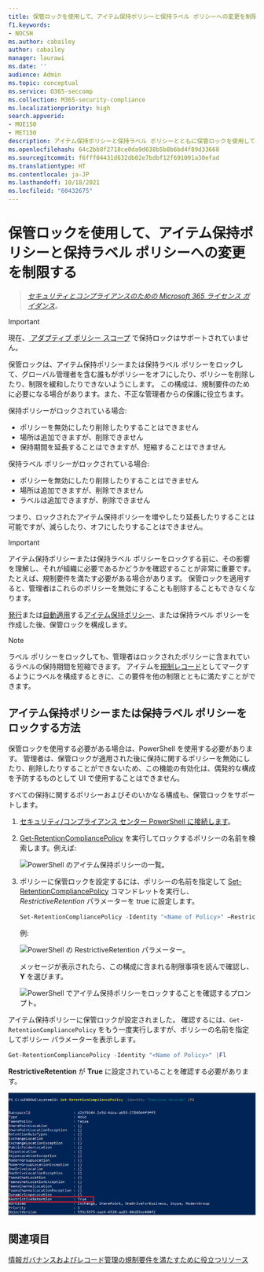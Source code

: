 ```yaml
---
title: 保管ロックを使用して、アイテム保持ポリシーと保持ラベル ポリシーへの変更を制限する
f1.keywords:
- NOCSH
ms.author: cabailey
author: cabailey
manager: laurawi
ms.date: ''
audience: Admin
ms.topic: conceptual
ms.service: O365-seccomp
ms.collection: M365-security-compliance
ms.localizationpriority: high
search.appverid:
- MOE150
- MET150
description: アイテム保持ポリシーと保持ラベル ポリシーとともに保管ロックを使用して、規制要件を満たし、不正な管理者から保護します。
ms.openlocfilehash: 64c2bb8f2718ce0da9d638b5b8b6bd4f89d33668
ms.sourcegitcommit: f6fff04431d632db02e7bdbf12f691091a30efad
ms.translationtype: HT
ms.contentlocale: ja-JP
ms.lasthandoff: 10/18/2021
ms.locfileid: "60432675"
---
```

# <a name="use-preservation-lock-to-restrict-changes-to-retention-policies-and-retention-label-policies"></a>保管ロックを使用して、アイテム保持ポリシーと保持ラベル ポリシーへの変更を制限する

>*[セキュリティとコンプライアンスのための Microsoft 365 ライセンス ガイダンス](/office365/servicedescriptions/microsoft-365-service-descriptions/microsoft-365-tenantlevel-services-licensing-guidance/microsoft-365-security-compliance-licensing-guidance)。*

> [!IMPORTANT]
> 現在、[ アダプティブ ポリシー スコープ](retention.md#adaptive-or-static-policy-scopes-for-retention) で保持ロックはサポートされていません。

保管ロックは、アイテム保持ポリシーまたは保持ラベル ポリシーをロックして、グローバル管理者を含む誰もがポリシーをオフにしたり、ポリシーを削除したり、制限を緩和したりできないようにします。 この構成は、規制要件のために必要になる場合があります。また、不正な管理者からの保護に役立ちます。

保持ポリシーがロックされている場合:

- ポリシーを無効にしたり削除したりすることはできません
- 場所は追加できますが、削除できません
- 保持期間を延長することはできますが、短縮することはできません

保持ラベル ポリシーがロックされている場合:

- ポリシーを無効にしたり削除したりすることはできません
- 場所は追加できますが、削除できません
- ラベルは追加できますが、削除できません

つまり、ロックされたアイテム保持ポリシーを増やしたり延長したりすることは可能ですが、減らしたり、オフにしたりすることはできません。

> [!IMPORTANT]
> アイテム保持ポリシーまたは保持ラベル ポリシーをロックする前に、その影響を理解し、それが組織に必要であるかどうかを確認することが非常に重要です。 たとえば、規制要件を満たす必要がある場合があります。 保管ロックを適用すると、管理者はこれらのポリシーを無効にすることも削除することもできなくなります。

[発行](create-apply-retention-labels.md)または[自動適用](apply-retention-labels-automatically.md)する[アイテム保持ポリシー](create-retention-policies.md)、または保持ラベル ポリシーを作成した後、保管ロックを構成します。

> [!NOTE]
> ラベル ポリシーをロックしても、管理者はロックされたポリシーに含まれているラベルの保持期間を短縮できます。 アイテムを[規制レコード](records-management.md#records)としてマークするようにラベルを構成するときに、この要件を他の制限とともに満たすことができます。

## <a name="how-to-lock-a-retention-policy-or-retention-label-policy"></a>アイテム保持ポリシーまたは保持ラベル ポリシーをロックする方法

保管ロックを使用する必要がある場合は、PowerShell を使用する必要があります。 管理者は、保管ロックが適用された後に保持に関するポリシーを無効にしたり、削除したりすることができないため、この機能の有効化は、偶発的な構成を予防するものとして UI で使用することはできません。

すべての保持に関するポリシーおよびそのいかなる構成も、保管ロックをサポートします。

1. [セキュリティ/コンプライアンス センター PowerShell に接続します](/powershell/exchange/connect-to-scc-powershell)。

2. [Get-RetentionCompliancePolicy](/powershell/module/exchange/get-retentioncompliancepolicy) を実行してロックするポリシーの名前を検索します。例えば:
    
   ![PowerShell のアイテム保持ポリシーの一覧。](../media/retention-policy-preservation-lock-get-retentioncompliancepolicy.PNG)

3. ポリシーに保管ロックを設定するには、ポリシーの名前を指定して [Set-RetentionCompliancePolicy](/powershell/module/exchange/set-retentioncompliancepolicy) コマンドレットを実行し、*RestrictiveRetention* パラメーターを true に設定します。
    
    ```powershell
    Set-RetentionCompliancePolicy -Identity "<Name of Policy>" –RestrictiveRetention $true
    ```
    
    例:
    
    ![PowerShell の RestrictiveRetention パラメーター。](../media/retention-policy-preservation-lock-restrictiveretention.PNG)
    
     メッセージが表示されたら、この構成に含まれる制限事項を読んで確認し、**Y** を選びます。
    
   ![PowerShell でアイテム保持ポリシーをロックすることを確認するプロンプト。](../media/retention-policy-preservation-lock-confirmation-prompt.PNG)

アイテム保持ポリシーに保管ロックが設定されました。 確認するには、`Get-RetentionCompliancePolicy` をもう一度実行しますが、ポリシーの名前を指定してポリシー パラメーターを表示します。

```powershell
Get-RetentionCompliancePolicy -Identity "<Name of Policy>" |Fl
```

**RestrictiveRetention** が **True** に設定されていることを確認する必要があります。

![PowerShell に表示されるすべてのパラメーターを含むロックされたポリシー。](../media/retention-policy-preservation-lock-locked-policy.PNG)

## <a name="see-also"></a>関連項目

[情報ガバナンスおよびレコード管理の規制要件を満たすために役立つリソース](retention-regulatory-requirements.md)
